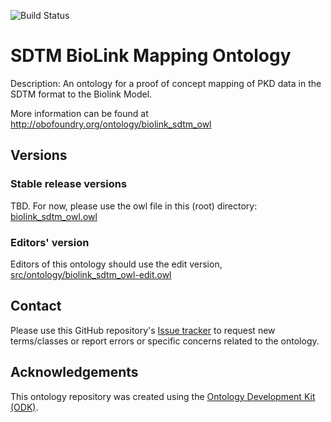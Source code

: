
![Build Status](https://github.com/criticalpathinstitute/biolink_sdtm_owl/workflows/CI/badge.svg)
# SDTM BioLink Mapping Ontology

Description: An ontology for a proof of concept mapping of PKD data in the SDTM format to the Biolink Model.

More information can be found at http://obofoundry.org/ontology/biolink_sdtm_owl

## Versions

### Stable release versions

TBD. For now, please use the owl file in this (root) directory: [biolink_sdtm_owl.owl](biolink_sdtm_owl.owl)

### Editors' version

Editors of this ontology should use the edit version, [src/ontology/biolink_sdtm_owl-edit.owl](src/ontology/biolink_sdtm_owl-edit.owl)

## Contact

Please use this GitHub repository's [Issue tracker](https://github.com/criticalpathinstitute/biolink_sdtm_owl/issues) to request new terms/classes or report errors or specific concerns related to the ontology.

## Acknowledgements

This ontology repository was created using the [Ontology Development Kit (ODK)](https://github.com/INCATools/ontology-development-kit).
